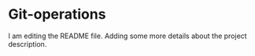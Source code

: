 # Git-operations
I am editing the README file. Adding some more details about the project description.
